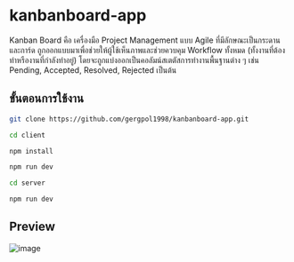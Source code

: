 # kanbanboard-app
Kanban Board คือ เครื่องมือ Project Management แบบ Agile ที่มีลักษณะเป็นกระดานและการ์ด ถูกออกแบบมาเพื่อช่วยให้ผู้ใช้เห็นภาพและช่วยควบคุม Workflow ทั้งหมด (ทั้งงานที่ต้องทำหรืองานที่กำลังทำอยู่) โดยจะถูกแบ่งออกเป็นคอลัมน์สเตตัสการทำงานพื้นฐานต่าง ๆ 
เช่น Pending, Accepted, Resolved, Rejected เป็นต้น

## ขั้นตอนการใช้งาน
``` bash
git clone https://github.com/gergpol1998/kanbanboard-app.git

cd client

npm install

npm run dev

cd server

npm run dev

```

## Preview
![image](https://github.com/gergpol1998/kanbanboard-app/assets/128736513/7e8ac2f0-2f34-47a9-b216-7f6697e3a9a0)


